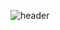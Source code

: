 ![header](https://capsule-render.vercel.app/api?type=venom&text=HISEHOONAN&fontColor=FFFFFF&fontSize=30)
